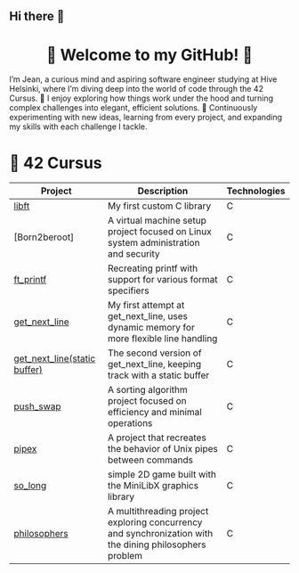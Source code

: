 ## Hi there 👋
<h1 align="center">👋 Welcome to my GitHub! 🚀</h1>

I’m Jean, a curious mind and aspiring software engineer studying at Hive Helsinki, where I’m diving deep into the world of code through the 42 Cursus.
🔎 I enjoy exploring how things work under the hood and turning complex challenges into elegant, efficient solutions.
🌱 Continuously experimenting with new ideas, learning from every project, and expanding my skills with each challenge I tackle.

# 🚀 42 Cursus
| Project                                                                                  | Description                            | Technologies     |
| ---------------------------------------------------------------------------------------- | -------------------------------------- | ---------------- |
| [libft](https://github.com/hkim8877/Hive/tree/main/libft) | My first custom C library        | C  |
| [Born2beroot] | A virtual machine setup project focused on Linux system administration and security        | C  |
| [ft_printf](https://github.com/hkim8877/Hive/tree/main/ft_printf) | Recreating printf with support for various format specifiers     | C  |
| [get_next_line](https://github.com/hkim8877/Hive/tree/main/gnl) | My first attempt at get_next_line, uses dynamic memory for more flexible line handling | C   |
| [get_next_line(static buffer)](https://github.com/hkim8877/Hive/tree/main/gnl2) | The second version of get_next_line, keeping track with a static buffer | C  |
| [push_swap](https://github.com/hkim8877/Hive/tree/main/push_swap) | A sorting algorithm project focused on efficiency and minimal operations        | C  |
| [pipex](https://github.com/hkim8877/Hive/tree/main/pipex) | A project that recreates the behavior of Unix pipes between commands        | C  |
| [so_long](https://github.com/hkim8877/Hive/tree/main/so_long) | simple 2D game built with the MiniLibX graphics library      | C  |
| [philosophers](https://github.com/hkim8877/Hive/tree/main/philosophers) | A multithreading project exploring concurrency and synchronization with the dining philosophers problem        | C  |






<!--
**hkim8877/hkim8877** is a ✨ _special_ ✨ repository because its `README.md` (this file) appears on your GitHub profile.

Here are some ideas to get you started:

- 🔭 I’m currently working on ...
- 🌱 I’m currently learning ...
- 👯 I’m looking to collaborate on ...
- 🤔 I’m looking for help with ...
- 💬 Ask me about ...
- 📫 How to reach me: ...
- 😄 Pronouns: ...
- ⚡ Fun fact: ...
-->
